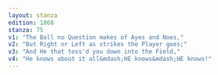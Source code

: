 ```yaml
---
layout: stanza
edition: 1868
stanza: 75
v1: "The Ball no Question makes of Ayes and Noes,"
v2: "But Right or Left as strikes the Player goes;"
v3: "And He that toss'd you down into the Field,"
v4: "He knows about it all&mdash;HE knows&mdash;HE knows!"
---
```


